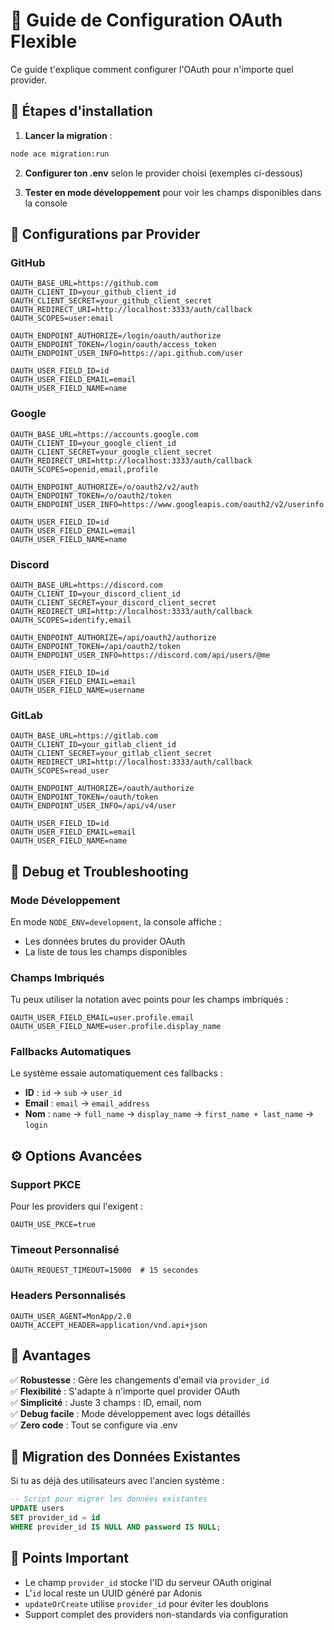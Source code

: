 # 🔐 Guide de Configuration OAuth Flexible

Ce guide t'explique comment configurer l'OAuth pour n'importe quel provider.

## 🚀 Étapes d'installation

1. **Lancer la migration** :
```bash
node ace migration:run
```

2. **Configurer ton .env** selon le provider choisi (exemples ci-dessous)

3. **Tester en mode développement** pour voir les champs disponibles dans la console

## 🔧 Configurations par Provider

### GitHub
```env
OAUTH_BASE_URL=https://github.com
OAUTH_CLIENT_ID=your_github_client_id
OAUTH_CLIENT_SECRET=your_github_client_secret
OAUTH_REDIRECT_URI=http://localhost:3333/auth/callback
OAUTH_SCOPES=user:email

OAUTH_ENDPOINT_AUTHORIZE=/login/oauth/authorize
OAUTH_ENDPOINT_TOKEN=/login/oauth/access_token
OAUTH_ENDPOINT_USER_INFO=https://api.github.com/user

OAUTH_USER_FIELD_ID=id
OAUTH_USER_FIELD_EMAIL=email
OAUTH_USER_FIELD_NAME=name
```

### Google
```env
OAUTH_BASE_URL=https://accounts.google.com
OAUTH_CLIENT_ID=your_google_client_id
OAUTH_CLIENT_SECRET=your_google_client_secret
OAUTH_REDIRECT_URI=http://localhost:3333/auth/callback
OAUTH_SCOPES=openid,email,profile

OAUTH_ENDPOINT_AUTHORIZE=/o/oauth2/v2/auth
OAUTH_ENDPOINT_TOKEN=/o/oauth2/token
OAUTH_ENDPOINT_USER_INFO=https://www.googleapis.com/oauth2/v2/userinfo

OAUTH_USER_FIELD_ID=id
OAUTH_USER_FIELD_EMAIL=email
OAUTH_USER_FIELD_NAME=name
```

### Discord
```env
OAUTH_BASE_URL=https://discord.com
OAUTH_CLIENT_ID=your_discord_client_id
OAUTH_CLIENT_SECRET=your_discord_client_secret
OAUTH_REDIRECT_URI=http://localhost:3333/auth/callback
OAUTH_SCOPES=identify,email

OAUTH_ENDPOINT_AUTHORIZE=/api/oauth2/authorize
OAUTH_ENDPOINT_TOKEN=/api/oauth2/token
OAUTH_ENDPOINT_USER_INFO=https://discord.com/api/users/@me

OAUTH_USER_FIELD_ID=id
OAUTH_USER_FIELD_EMAIL=email
OAUTH_USER_FIELD_NAME=username
```

### GitLab
```env
OAUTH_BASE_URL=https://gitlab.com
OAUTH_CLIENT_ID=your_gitlab_client_id
OAUTH_CLIENT_SECRET=your_gitlab_client_secret
OAUTH_REDIRECT_URI=http://localhost:3333/auth/callback
OAUTH_SCOPES=read_user

OAUTH_ENDPOINT_AUTHORIZE=/oauth/authorize
OAUTH_ENDPOINT_TOKEN=/oauth/token
OAUTH_ENDPOINT_USER_INFO=/api/v4/user

OAUTH_USER_FIELD_ID=id
OAUTH_USER_FIELD_EMAIL=email
OAUTH_USER_FIELD_NAME=name
```

## 🐛 Debug et Troubleshooting

### Mode Développement
En mode `NODE_ENV=development`, la console affiche :
- Les données brutes du provider OAuth
- La liste de tous les champs disponibles

### Champs Imbriqués
Tu peux utiliser la notation avec points pour les champs imbriqués :
```env
OAUTH_USER_FIELD_EMAIL=user.profile.email
OAUTH_USER_FIELD_NAME=user.profile.display_name
```

### Fallbacks Automatiques
Le système essaie automatiquement ces fallbacks :
- **ID** : `id` → `sub` → `user_id`
- **Email** : `email` → `email_address`
- **Nom** : `name` → `full_name` → `display_name` → `first_name + last_name` → `login`

## ⚙️ Options Avancées

### Support PKCE
Pour les providers qui l'exigent :
```env
OAUTH_USE_PKCE=true
```

### Timeout Personnalisé
```env
OAUTH_REQUEST_TIMEOUT=15000  # 15 secondes
```

### Headers Personnalisés
```env
OAUTH_USER_AGENT=MonApp/2.0
OAUTH_ACCEPT_HEADER=application/vnd.api+json
```

## 🎯 Avantages

✅ **Robustesse** : Gère les changements d'email via `provider_id`  
✅ **Flexibilité** : S'adapte à n'importe quel provider OAuth  
✅ **Simplicité** : Juste 3 champs : ID, email, nom  
✅ **Debug facile** : Mode développement avec logs détaillés  
✅ **Zero code** : Tout se configure via .env  

## 🔄 Migration des Données Existantes

Si tu as déjà des utilisateurs avec l'ancien système :
```sql
-- Script pour migrer les données existantes
UPDATE users 
SET provider_id = id 
WHERE provider_id IS NULL AND password IS NULL;
```

## 🚨 Points Important

- Le champ `provider_id` stocke l'ID du serveur OAuth original
- L'`id` local reste un UUID généré par Adonis
- `updateOrCreate` utilise `provider_id` pour éviter les doublons
- Support complet des providers non-standards via configuration
